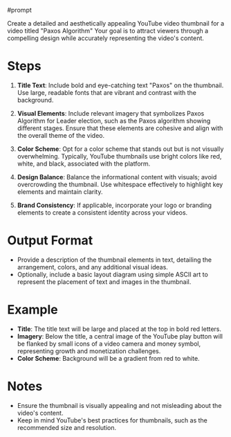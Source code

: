 #prompt 

Create a detailed and aesthetically appealing YouTube video thumbnail for a video titled "Paxos Algorithm" Your goal is to attract viewers through a compelling design while accurately representing the video's content.

# Steps
1. **Title Text**: Include bold and eye-catching text "Paxos" on the thumbnail. Use large, readable fonts that are vibrant and contrast with the background.

2. **Visual Elements**: Include relevant imagery that symbolizes Paxos Algorithm for Leader election, such as the Paxos algorithm showing different stages. Ensure that these elements are cohesive and align with the overall theme of the video.

3. **Color Scheme**: Opt for a color scheme that stands out but is not visually overwhelming. Typically, YouTube thumbnails use bright colors like red, white, and black, associated with the platform.

4. **Design Balance**: Balance the informational content with visuals; avoid overcrowding the thumbnail. Use whitespace effectively to highlight key elements and maintain clarity.

5. **Brand Consistency**: If applicable, incorporate your logo or branding elements to create a consistent identity across your videos.

# Output Format
- Provide a description of the thumbnail elements in text, detailing the arrangement, colors, and any additional visual ideas.
- Optionally, include a basic layout diagram using simple ASCII art to represent the placement of text and images in the thumbnail.

# Example
- **Title**: The title text will be large and placed at the top in bold red letters.
- **Imagery**: Below the title, a central image of the YouTube play button will be flanked by small icons of a video camera and money symbol, representing growth and monetization challenges.
- **Color Scheme**: Background will be a gradient from red to white.

# Notes
- Ensure the thumbnail is visually appealing and not misleading about the video's content.
- Keep in mind YouTube's best practices for thumbnails, such as the recommended size and resolution.